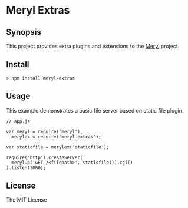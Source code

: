 Meryl Extras
============

Synopsis
--------

This project provides extra plugins and extensions to the [Meryl](http://coffeemate.github.com/meryl) project.

Install
-------

	> npm install meryl-extras

Usage
-----

This example demonstrates a basic file server based on static file plugin

	// app.js

	var meryl = require('meryl'),
	  merylex = require('meryl-extras');

	var staticfile = merylex('staticfile');

	require('http').createServer(
	  meryl.p('GET /<filepath>', staticfile()).cgi()
	).listen(3000);

License
-------

The MIT License
